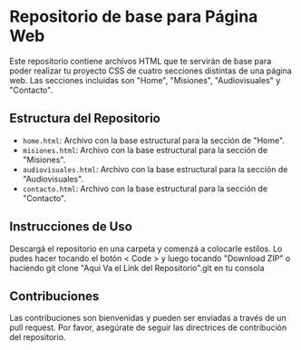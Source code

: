
# Repositorio de base para Página Web

Este repositorio contiene archivos HTML que te servirán de base para poder realizar tu proyecto CSS de cuatro secciones distintas de una página web. Las secciones incluidas son "Home", "Misiones", "Audiovisuales" y "Contacto".

## Estructura del Repositorio

-   `home.html`: Archivo con la base estructural para la sección de "Home".
-   `misiones.html`: Archivo con la base estructural para la sección de "Misiones".
-   `audiovisuales.html`: Archivo con la base estructural para la sección de "Audiovisuales".
-   `contacto.html`: Archivo con la base estructural para la sección de "Contacto".

## Instrucciones de Uso

Descargá el repositorio en una carpeta y comenzá a colocarle estilos. Lo pudes hacer tocando el botón < Code > y luego tocando "Download ZIP" o haciendo git clone "Aqui Va el Link del Repositorio".git en tu consola

## Contribuciones

Las contribuciones son bienvenidas y pueden ser enviadas a través de un pull request. Por favor, asegúrate de seguir las directrices de contribución del repositorio.
